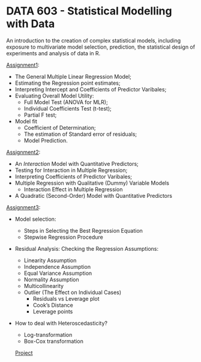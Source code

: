# DATA 603 - Statistical Modelling with Data
An introduction to the creation of complex statistical models, including exposure to multivariate model selection, prediction, the statistical design of experiments and analysis of data in R.

[Assignment1](01_assignment/solution.md): 
- The General Multiple Linear Regression Model;
- Estimating the Regression point estimates;
- Interpreting Intercept and Coefficients of Predictor Varibales;  
- Evaluating Overall Model Utility:
  - Full Model Test (ANOVA for MLR);
  - Individual Coefficients Test (t-test);
  - Partial F test;
- Model fit
  - Coefficient of Determination;
  - The estimation of Standard error of residuals;
  - Model Prediction.

[Assignment2](02_assignment/solution.md): 
- An _Interaction_ Model with Quantitative Predictors;
- Testing for Interaction in Multiple Regression;
- Interpreting Coefficients of Predictor Varibales;
- Multiple Regression with Qualitative (Dummy) Variable Models
  - Interaction Effect in Multiple Regression
- A Quadratic (Second-Order) Model with Quantitative Predictors

[Assignment3](03_assignment/solution.md): 
- Model selection:
  - Steps in Selecting the Best Regression Equation
  - Stepwise Regression Procedure
- Residual Analysis: Checking the Regression Assumptions:
  - Linearity Assumption
  - Independence Assumption
  - Equal Variance Assumption
  - Normality Assumption
  - Multicollinearity
  - Outlier (The Effect on Individual Cases)
    - Residuals vs Leverage plot
    - Cook’s Distance
    - Leverage points
- How to deal with Heteroscedasticity?
  - Log-transformation
  - Box-Cox transformation
  
  [Project](DATA_603_final_project.md)
